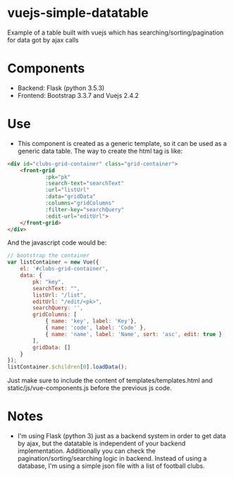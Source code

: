 # vuejs-simple-datatable
Example of a table built with vuejs which has searching/sorting/pagination for data got by ajax calls

# Components
* Backend: Flask (python 3.5.3)
* Frontend: Bootstrap 3.3.7 and Vuejs 2.4.2

# Use
* This component is created as a generic template, so it can be used as a generic data table. 
  The way to create the html tag is like:
```html
<div id="clubs-grid-container" class="grid-container">
    <front-grid
            :pk="pk"
            :search-text="searchText"
            :url="listUrl"
            :data="gridData"
            :columns="gridColumns"
            :filter-key="searchQuery"
            :edit-url="editUrl">
    </front-grid>
</div>
```
And the javascript code would be:
```javascript
// bootstrap the container
var listContainer = new Vue({
    el: '#clubs-grid-container',
    data: {
        pk: "key",
        searchText: "",
        listUrl: "/list",
        editUrl: "/edit/<pk>",
        searchQuery: '',
        gridColumns: [
            { name: 'key', label: 'Key'},
            { name: 'code', label: 'Code' },
            { name: 'name', label: 'Name', sort: 'asc', edit: true }
        ],
        gridData: []
    }
});
listContainer.$children[0].loadData();
```
Just make sure to include the content of templates/templates.html and static/js/vue-components.js before the previous js code.

# Notes
* I'm using Flask (python 3) just as a backend system in order to get data by ajax, but the datatable is independent of your backend implementation. Additionally you can check the pagination/sorting/searching logic in backend. Instead of using a database, I'm using a simple json file with a list of football clubs.
